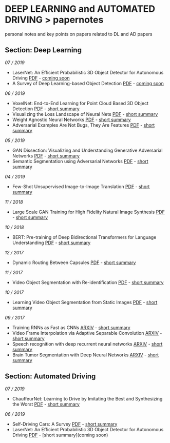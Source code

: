 # DEEP LEARNING and AUTOMATED DRIVING > papernotes
personal notes and key points on papers related to DL and AD papers

## Section: Deep Learning 

*07 / 2019*

- LaserNet: An Efficient Probabilistic 3D Object Detector for Autonomous Driving [PDF](https://arxiv.org/abs/1903.08701) - [coming soon]()
- A Survey of Deep Learning-based Object Detection [PDF](https://arxiv.org/pdf/1907.09408.pdf) - [coming soon]()

*06 / 2019*

- VoxelNet: End-to-End Learning for Point Cloud Based 3D Object Detection
 [PDF](https://arxiv.org/pdf/1711.06396.pdf) - [short summary](https://github.com/fgabel/Deep-Learning-and-Automated-Driving-Papernotes/blob/master/comments/VoxelNet:%20End-to-End%20Learning%20for%20Point%20Cloud%20Based%203D%20Object%20Detection.md)
- Visualizing the Loss Landscape of Neural Nets
 [PDF](https://arxiv.org/abs/1712.09913) - [short summary](https://github.com/fgabel/Deep-Learning-and-Automated-Driving-Papernotes/blob/master/comments/Visualizing%20the%20Loss%20Landscape%20of%20Neural%20Nets.md)
- Weight Agnostic Neural Networks
 [PDF](https://arxiv.org/abs/1906.04358) - [short summary](https://github.com/fgabel/Deep-Learning-and-Automated-Driving-Papernotes/blob/master/comments/Weight%20Agnostic%20Neural%20Networks.md)
- Adversarial Examples Are Not Bugs, They Are Features
 [PDF](https://arxiv.org/pdf/1905.02175v2.pdf) - [short summary](https://github.com/fgabel/Deep-Learning-and-Automated-Driving-Papernotes/blob/master/comments/Adversarial%20Examples%20Are%20Not%20Bugs%2C%20They%20Are%20Features.md)



*05 / 2019*

- GAN Dissection: Visualizing and Understanding Generative Adversarial Networks
 [PDF](https://arxiv.org/abs/1811.10597) - [short summary](https://github.com/fgabel/Deep-Learning-and-Automated-Driving-Papernotes/blob/master/comments/GAN%20Dissection:%20Visualizing%20and%20Understanding%20Generative%20Adversarial%20Networks.md)
- Semantic Segmentation using Adversarial Networks
 [PDF](https://arxiv.org/pdf/1611.08408.pdf) - [short summary](https://github.com/fgabel/Deep-Learning-and-Automated-Driving-Papernotes/blob/master/comments/Semantic%20Segmentation%20using%20Adversarial%20Networks.md)


*04 / 2019*

- Few-Shot Unsupervised Image-to-Image Translation
 [PDF](https://arxiv.org/abs/1905.01723) - [short summary](https://github.com/fgabel/Deep-Learning-and-Automated-Driving-Papernotes/blob/master/comments/Few-Shot%20Unsupervised%20Image-to-Image%20Translation.md)


*11 / 2018*

- Large Scale GAN Training for High Fidelity Natural Image Synthesis
 [PDF](https://arxiv.org/pdf/1809.11096v1.pdf) - [short summary](https://github.com/fgabel/Deep-Learning-and-Automated-Driving-Papernotes/blob/master/comments/Large%20Scale%20GAN%20Training%20for%20High%20Fidelity%20Natural%20Image%20Synthesis.md)

*10 / 2018*

- BERT: Pre-training of Deep Bidirectional Transformers for Language Understanding
 [PDF](https://arxiv.org/abs/1810.04805) - [short summary]()


*12 / 2017*

- Dynamic Routing Between Capsules
 [PDF](https://arxiv.org/pdf/1710.09829.pdf) - [short summary](https://github.com/fgabel/Deep-Learning-and-Automated-Driving-Papernotes/blob/master/comments/Dynamic%20Routing%20Between%20Capsules.md)

*11 / 2017*

- Video Object Segmentation with Re-identification
 [PDF](https://arxiv.org/pdf/1708.00197.pdf) - [short summary](https://github.com/fgabel/Deep-Learning-and-Automated-Driving-Papernotes/blob/master/comments/Video%20Object%20Segmentation%20with%20Re-identification)


*10 / 2017*

- Learning Video Object Segmentation from Static Images
 [PDF](https://graphics.ethz.ch/~perazzif/masktrack/files/masktrack.pdf) - [short summary](https://github.com/fgabel/Deep-Learning-and-Automated-Driving-Papernotes/blob/master/comments/Learning%20Video%20Object%20Segmentation%20from%20Static%20Images.md)

*09 / 2017*

- Training RNNs as Fast as CNNs [ARXIV](https://arxiv.org/pdf/1709.02755.pdf) - [short summary](https://github.com/fgabel/Deep-Learning-and-Automated-Driving-Papernotes/blob/master/comments/Training%20RNNs%20as%20Fast%20as%20CNNs.md)
- Video Frame Interpolation via Adaptive Separable Convolution [ARXIV](https://arxiv.org/abs/1708.01692) - [short summary](https://github.com/fgabel/Deep-Learning-and-Automated-Driving-Papernotes/blob/master/comments/Video%20Frame%20Interpolation%20via%20Adaptive%20Separable%20Convolution.md)
- Speech recognition with deep recurrent neural networks [ARXIV](https://arxiv.org/abs/1303.5778) - [short summary](https://github.com/fgabel/Deep-Learning-and-Automated-Driving-Papernotes/blob/master/comments/speech-recognition-with-deep-recurrent-neural-networks.md)
- Brain Tumor Segmentation with Deep Neural Networks [ARXIV](https://arxiv.org/pdf/1505.03540.pdf) - [short summary](https://github.com/fgabel/Deep-Learning-and-Automated-Driving-Papernotes/blob/master/comments/Brain%20Tumor%20Segmentation%20with%20Deep%20Neural%20Networks.md)

## Section: Automated Driving

*07 / 2019*

- ChauffeurNet: Learning to Drive by Imitating the Best and Synthesizing the Worst [PDF](https://arxiv.org/abs/1812.03079) - [short summary](https://github.com/fgabel/Deep-Learning-and-Automated-Driving-Papernotes/blob/master/comments/ChauffeurNet:%20Learning%20to%20Drive%20by%20Imitating%20the%20Best%20and%20Synthesizing%20the%20Worst.md)

*06 / 2019*

- Self-Driving Cars: A Survey [PDF](https://arxiv.org/abs/1901.04407) - [short summary]()
- LaserNet: An Efficient Probabilistic 3D Object Detector for Autonomous Driving [PDF](https://arxiv.org/abs/1903.08701) - [short summary](coming soon)
